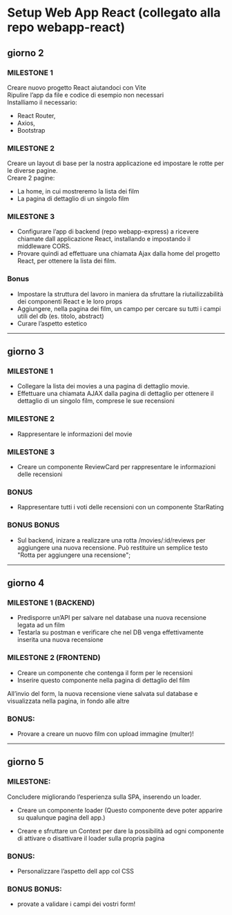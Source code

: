 # Setup Web App React (collegato alla repo webapp-react)

## giorno 2

### MILESTONE 1
Creare nuovo progetto React aiutandoci con Vite  
Ripulire l’app da file e codice di esempio non necessari  
Installiamo il necessario: 
- React Router, 
- Axios,
- Bootstrap  
### MILESTONE 2
Creare un layout di base per la nostra applicazione ed impostare le rotte per le diverse pagine.  
Creare 2 pagine:
- La home, in cui mostreremo la lista dei film
- La pagina di dettaglio di un singolo film

### MILESTONE 3
- Configurare l’app di backend (repo webapp-express) a ricevere chiamate dall applicazione React, installando e impostando il middleware CORS.  
- Provare quindi ad effettuare una chiamata Ajax dalla home del progetto React, per ottenere la lista dei film.

### Bonus
- Impostare la struttura del lavoro in maniera da sfruttare la riutailizzabilità dei componenti React e le loro props
- Aggiungere, nella pagina dei film, un campo per cercare su tutti i campi utili del db (es. titolo, abstract)
- Curare l’aspetto estetico 
---

## giorno 3


### MILESTONE 1
- Collegare la lista dei movies a una pagina di dettaglio movie.  
- Effettuare una chiamata AJAX dalla pagina di dettaglio per ottenere il dettaglio di un singolo film, comprese le sue recensioni
### MILESTONE 2
- Rappresentare le informazioni del movie
### MILESTONE 3
- Creare un componente ReviewCard per rappresentare le informazioni delle recensioni
### BONUS
- Rappresentare tutti i voti delle recensioni con un componente StarRating
### BONUS BONUS
- Sul backend, inizare a realizzare una rotta /movies/:id/reviews per aggiungere una nuova recensione.
Può restituire un semplice testo "Rotta per aggiungere una recensione";
---

## giorno 4

### MILESTONE 1 (BACKEND)
- Predisporre un’API per salvare nel database una nuova recensione legata ad un film
- Testarla su postman e verificare che nel DB venga effettivamente inserita una nuova recensione

### MILESTONE 2 (FRONTEND)
- Creare un componente che contenga il form per le recensioni
- Inserire questo componente nella pagina di dettaglio del film  

 All’invio del form, la nuova recensione viene salvata sul database e visualizzata nella pagina, in fondo alle altre

###  BONUS:
- Provare a creare un nuovo film con upload immagine (multer)!  
---

## giorno 5

### MILESTONE:

Concludere migliorando l’esperienza sulla SPA, inserendo un loader.

- Creare un componente loader  (Questo componente deve poter apparire su qualunque pagina dell app.)

- Creare e sfruttare un Context per dare la possibilità ad ogni componente di attivare o disattivare il loader sulla propria pagina

### BONUS:
- Personalizzare l’aspetto dell app col CSS

### BONUS BONUS:
- provate a validare i campi dei vostri form!
